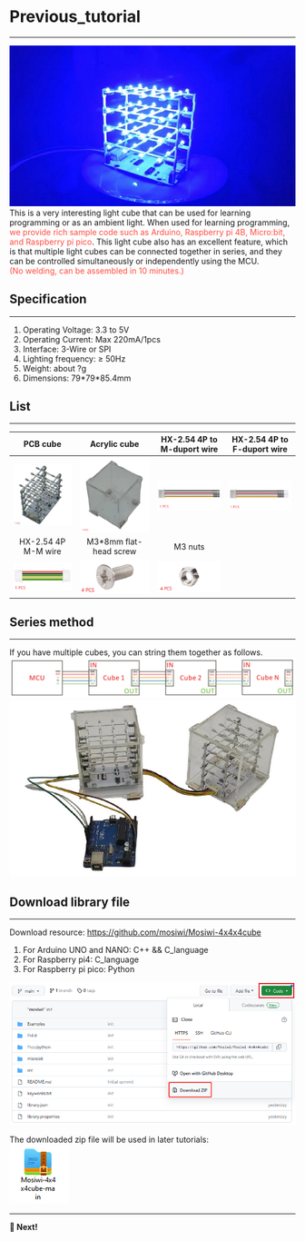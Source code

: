 # Previous_tutorial  
-------------------
![Img](./_static/previous_tutorial/1img.jpg)  
This is a very interesting light cube that can be used for learning programming or as an ambient light. When used for learning programming, <span style="color: rgb(255, 76, 65);">we provide rich sample code such as Arduino, Raspberry pi 4B, Micro:bit, and Raspberry pi pico</span>. This light cube also has an excellent feature, which is that multiple light cubes can be connected together in series, and they can be controlled simultaneously or independently using the MCU.    
<span style="color: rgb(255, 76, 65);">(No welding, can be assembled in 10 minutes.)</span>   

## Specification     
----------------
1. Operating Voltage: 3.3 to 5V  
2. Operating Current: Max 220mA/1pcs  
3. Interface: 3-Wire or SPI  
4. Lighting frequency: ≥ 50Hz  
5. Weight: about ?g  
6. Dimensions: 79\*79\*85.4mm  

## List    
-------
| PCB cube | Acrylic cube | HX-2.54 4P to M-duport wire | HX-2.54 4P to F-duport wire |
| :--: | :--: | :--: | :--: |
| ![Img](./_static/previous_tutorial/2img.jpg) | ![Img](./_static/previous_tutorial/3img.png) | ![Img](./_static/previous_tutorial/5img.png) | ![Img](./_static/previous_tutorial/4img.png) |    
| HX-2.54 4P M-M wire | M3\*8mm flat-head screw | M3 nuts |  |    
| ![Img](./_static/previous_tutorial/6img.png) | ![Img](./_static/previous_tutorial/7img.png) | ![Img](./_static/previous_tutorial/8img.png) |  |   

## Series method  
----------------
If you have multiple cubes, you can string them together as follows.    
![Img](./_static/previous_tutorial/9img.png)    
![Img](./_static/previous_tutorial/10img.jpg)

## Download library file     
------------------------
Download resource: <https://github.com/mosiwi/Mosiwi-4x4x4cube>  
1. For Arduino UNO and NANO: C++ && C_language  
2. For Raspberry pi4: C_language    
3. For Raspberry pi pico: Python 

![Img](./_static/previous_tutorial/11img.png)

The downloaded zip file will be used in later tutorials:  
![Img](./_static/previous_tutorial/12img.png)

------------
**📜 Next!** 